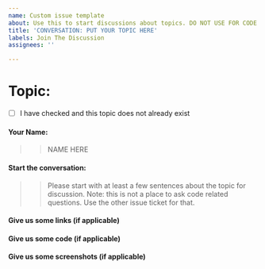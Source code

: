 ```yaml
---
name: Custom issue template
about: Use this to start discussions about topics. DO NOT USE FOR CODE ISSUES.
title: 'CONVERSATION: PUT YOUR TOPIC HERE'
labels: Join The Discussion
assignees: ''

---
```


# Topic: 
- [ ] I have checked and this topic does not already exist

#### Your Name: 
>> NAME HERE

#### Start the conversation:
>> Please start with at least a few sentences about the topic for discussion. Note: this is not a place to ask code related questions. Use the other issue ticket for that.

#### Give us some links (if applicable)

#### Give us some code (if applicable)

#### Give us some screenshots (if applicable)

